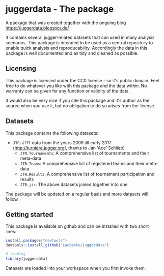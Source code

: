 # juggerdata - The package

A package that was created together with the ongoing blog https://juggerdata.blogspot.de/

It contains several jugger-related datasets that can used in many analysis scenarios. This package is intended to be used as a central repository to enable quick analysis and reproducability. Accordingly the data in this package is well documented and as tidy and cleaned as possible.

## Licensing

This package is licensed under the CC0 license - so it's public domain. Feel free to do whatever you like with this package and the data within. No warranty can be given for any function or validity of the data.

It would also be very nice if you cite this package and it's author as the source when you use it, but no obligation to do so arises from the license.

## Datasets
This package contains the following datasets:

* `JTR`: JTR-data from the years 2009 till early 2017 (http://turniere.jugger.org/, thanks to Jan 'Ace' Schliep)
    * `JTR.Tournaments`: A comprehensive list of tournaments and their meta-data
    * `JTR.Teams`: A comprehensive list of registered teams and their meta-data
    * `JTR.Results`: A comprehensive list of tournament participation and results
    * `JTR.jtr`: The above datasets joined together into one

The package will be updated on a regular basis and more datasets will follow.

## Getting started

This package is available on github and can be installed with two short lines:

```r
install.packages("devtools")
devtools::install_github("LueBecko/juggerdata")

# loading
library(juggerdata)
```

Datasets are loaded into your workspace when you first invoke them.
